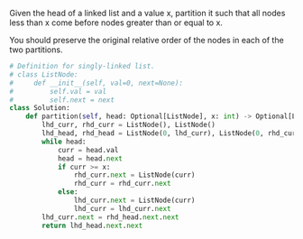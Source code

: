 Given the head of a linked list and a value x, partition it such that all nodes less than x come before nodes greater than or equal to x.

You should preserve the original relative order of the nodes in each of the two partitions.

```Python
# Definition for singly-linked list.
# class ListNode:
#     def __init__(self, val=0, next=None):
#         self.val = val
#         self.next = next
class Solution:
    def partition(self, head: Optional[ListNode], x: int) -> Optional[ListNode]:
        lhd_curr, rhd_curr = ListNode(), ListNode()
        lhd_head, rhd_head = ListNode(0, lhd_curr), ListNode(0, rhd_curr)
        while head:
            curr = head.val
            head = head.next
            if curr >= x:
                rhd_curr.next = ListNode(curr)
                rhd_curr = rhd_curr.next
            else:
                lhd_curr.next = ListNode(curr)
                lhd_curr = lhd_curr.next
        lhd_curr.next = rhd_head.next.next
        return lhd_head.next.next

```
